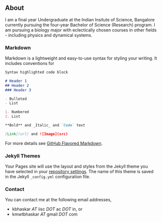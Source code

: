 ## About

I am a final year Undergraduate at the Indian Insitute of Science, Bangalore currently pursuing the four-year Bachelor of Science (Research) program. I am pursuing a biology major with eclectically chosen courses in other fields - including physics and dynamical systems.

### Markdown

Markdown is a lightweight and easy-to-use syntax for styling your writing. It includes conventions for

```markdown
Syntax highlighted code block

# Header 1
## Header 2
### Header 3

- Bulleted
- List

1. Numbered
2. List

**Bold** and _Italic_ and `Code` text

[Link](url) and ![Image](src)
```

For more details see [GitHub Flavored Markdown](https://guides.github.com/features/mastering-markdown/).

### Jekyll Themes

Your Pages site will use the layout and styles from the Jekyll theme you have selected in your [repository settings](https://github.com/aVeryStrangeLoop/aVeryStrangeLoop.github.io/settings). The name of this theme is saved in the Jekyll `_config.yml` configuration file.

### Contact

You can contact me at the following email addresses,
- kbhaskar _AT_ iisc _DOT_ ac _DOT_ in, or
- kmwtbhaskar _AT_ gmail _DOT_ com
